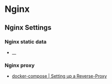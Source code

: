 # Nginx


## Nginx Settings

### Nginx static data
- __

### Nginx proxy
- [docker-compose | Setting up a Reverse-Proxy](https://dev.to/domysee/setting-up-a-reverse-proxy-with-nginx-and-docker-compose-29jg)

